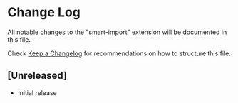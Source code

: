 # Change Log

All notable changes to the "smart-import" extension will be documented in this file.

Check [Keep a Changelog](http://keepachangelog.com/) for recommendations on how to structure this file.

## [Unreleased]

- Initial release
